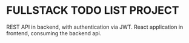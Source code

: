 # FULLSTACK TODO LIST PROJECT
REST API in backend, with authentication via JWT.
React application in frontend, consuming the backend api.
